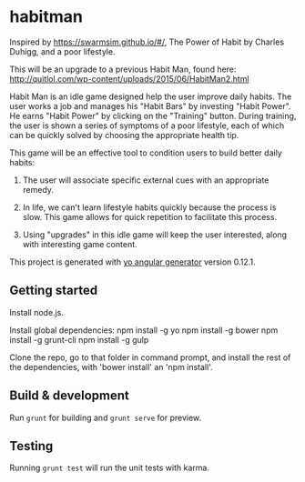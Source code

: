 # habitman

Inspired by https://swarmsim.github.io/#/, The Power of Habit by Charles Duhigg, and a poor lifestyle.

This will be an upgrade to a previous Habit Man, found here: http://quitlol.com/wp-content/uploads/2015/06/HabitMan2.html

Habit Man is an idle game designed help the user improve daily habits. The user works a job and manages his "Habit Bars" by investing "Habit Power". He earns "Habit Power" by clicking on the "Training" button. During training, the user is shown a series of symptoms of a poor lifestyle, each of which can be quickly solved by choosing the appropriate health tip.

This game will be an effective tool to condition users to build better daily habits:

1. The user will associate specific external cues with an appropriate remedy.

2. In life, we can't learn lifestyle habits quickly because the process is slow. This game allows for quick repetition to facilitate this process.

3. Using "upgrades" in this idle game will keep the user interested, along with interesting game content.

This project is generated with [yo angular generator](https://github.com/yeoman/generator-angular)
version 0.12.1.

## Getting started

Install node.js.

Install global dependencies:
npm install -g yo 
npm install -g bower 
npm install -g grunt-cli 
npm install -g gulp

Clone the repo, go to that folder in command prompt, and install the rest of the dependencies, with 'bower install' an 'npm install'.

## Build & development

Run `grunt` for building and `grunt serve` for preview.

## Testing

Running `grunt test` will run the unit tests with karma.
